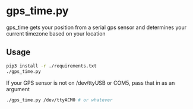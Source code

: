# gps_time.py

gps_time gets your position from a serial gps sensor and determines your current timezone based on your location

## Usage

```bash
pip3 install -r ./requirements.txt
./gps_time.py
```

If your GPS sensor is not on /dev/ttyUSB or COM5, pass that in as an argument

```bash
./gps_time.py /dev/ttyACM0 # or whatever
```